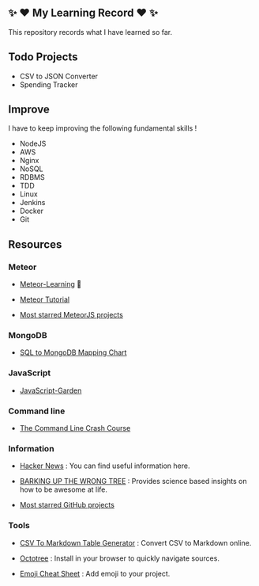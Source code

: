 ## :sparkles: :heart: My Learning Record :heart: :sparkles:

This repository records what I have learned so far.

## Todo Projects

* CSV to JSON Converter
* Spending Tracker

## Improve

I have to keep improving the following fundamental skills !

* NodeJS
* AWS
* Nginx
* NoSQL
* RDBMS
* TDD
* Linux
* Jenkins
* Docker
* Git

## Resources

### Meteor

* [Meteor-Learning](https://github.com/ericdouglas/Meteor-Learning) :sparkling_heart:

* [Meteor Tutorial](http://www.meteor-tutorial.org/book)

* [Most starred MeteorJS projects](https://github.com/search?o=desc&q=meteor&ref=searchresults&s=stars&type=Repositories&utf8=%E2%9C%93)

### MongoDB

* [SQL to MongoDB Mapping Chart](https://docs.mongodb.org/manual/reference/sql-comparison/)

### JavaScript

* [JavaScript-Garden](http://bonsaiden.github.io/JavaScript-Garden/)

### Command line

* [The Command Line Crash Course](http://cli.learncodethehardway.org/book/)

### Information

* [Hacker News](https://news.ycombinator.com/) : You can find useful information here.

* [BARKING UP THE WRONG TREE](http://www.bakadesuyo.com/blog/) : Provides science based insights on how to be awesome at life.

* [Most starred GitHub projects](https://github.com/search?q=stars:%3E1&s=stars&type=Repositories)

### Tools

* [CSV To Markdown Table Generator](https://donatstudios.com/CsvToMarkdownTable) : Convert CSV to Markdown online.

* [Octotree](https://github.com/buunguyen/octotree) : Install in your browser to quickly navigate sources.

* [Emoji Cheat Sheet](http://www.emoji-cheat-sheet.com/) : Add emoji to your project.
